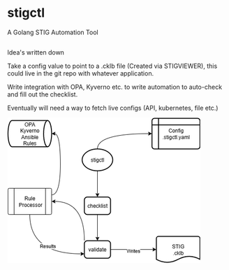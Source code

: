 # stigctl
A Golang STIG Automation Tool

##

Idea's written down

Take a config value to point to a .cklb file (Created via STIGVIEWER), this could live in the git repo with whatever application.

Write integration with OPA, Kyverno etc. to write automation to auto-check and fill out the checklist. 

Eventually will need a way to fetch live configs (API, kubernetes, file etc.)

![stigctl validate](stigctl-concept.drawio.png)
